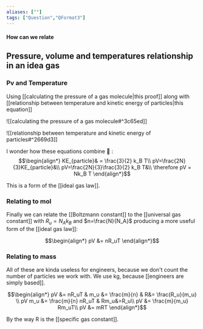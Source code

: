 ```yaml
---
aliases: [""]
tags: ["Question","QFormat3"]
---
```


#### How can we relate
## Pressure, volume and temperatures relationship in an idea gas
### Pv and Temperature
Using [[calculating the pressure of a gas molecule|this proof]] along with [[relationship between temperature and kinetic energy of particles|this equation]]

![[calculating the pressure of a gas molecule#^3c65ed]]

![[relationship between temperature and kinetic energy of particles#^2669d3]]

I wonder how these equations combine :thinking: :
$$\begin{align*}
   KE_{particle}& = \frac{3}{2} k_B T\\
pV=\frac{2N}{3}KE_{particle}&\\
pV=\frac{2N}{3}\frac{3}{2} k_B T&\\
\therefore pV = Nk_B T
\end{align*}$$

This is a form of the [[ideal gas law]].

### Relating to mol
Finally we can relate the [[Boltzmann constant]] to the [[universal gas constant]] with $R_u=N_A k_B$ and $n=\frac{N}{N_A}$ producing a more useful form of the [[ideal gas law]]:

$$\begin{align*}
   pV &= nR_uT
\end{align*}$$

### Relating to mass
All of these are kinda useless for engineers, because we don't count the number of particles we work with. We use kg, because [[engineers are simply based]].

$$\begin{align*}
  pV &= nR_uT &  m_u &= \frac{m}{n} &  R&= \frac{R_u}{m_u} \\
pV m_u  &= \frac{m}{n} nR_uT & Rm_u&=R_u\\
pV   &= \frac{m}{m_u} Rm_uT\\
pV   &= mRT
\end{align*}$$

By the way R is the [[specific gas constant]].
